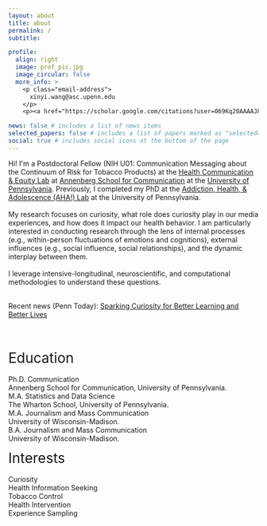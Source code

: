 ```yaml
---
layout: about
title: about
permalink: /
subtitle: 

profile:
  align: right
  image: prof_pic.jpg
  image_circular: false
  more_info: >
    <p class="email-address">
      xinyi.wang@asc.upenn.edu
    </p>
    <p><a href="https://scholar.google.com/citations?user=069Kq20AAAAJ&hl=en" target="_blank">Google Scholar</a></p>

news: false # includes a list of news items
selected_papers: false # includes a list of papers marked as "selected={true}"
social: true # includes social icons at the bottom of the page
---
```


Hi! I'm a Postdoctoral Fellow (NIH U01: Communication Messaging about the Continuum of Risk for Tobacco Products) at the [Health Communication & Equity Lab](https://www.asc.upenn.edu/research/centers/health-communication-and-equity-lab) at [Annenberg School for Communication](https://www.asc.upenn.edu/people/graduate-student/xinyi-wang/) at the [University of Pennsylvania](https://www.upenn.edu/). Previously, I completed my PhD at the [Addiction, Health, & Adolescence (AHA!) Lab](https://www.asc.upenn.edu/research/centers/addiction-health-and-adolescence-lab) at the University of Pennsylvania.<br><br>
My research focuses on curiosity, what role does curiosity play in our media experiences, and how does it impact our health behavior. I am particularly interested in conducting research through the lens of internal processes (e.g., within-person fluctuations of emotions and cognitions), external influences (e.g., social influence, social relationships), and the dynamic interplay between them.<br><br> 
I leverage intensive-longitudinal, neuroscientific, and computational methodologies to understand these questions.<br><br>

Recent news (Penn Today):
[Sparking Curiosity for Better Learning and Better Lives](https://penntoday.upenn.edu/news/penn-asc-sparking-curiosity-better-learning-and-better-lives)

<br>
<br>

<div class="content-wrapper">
  <div class="outfit-font">
    <p class="special-paragraph">
      <span class="bold" style="font-size: 2em;">Education</span><br><br>
      <span class="bold">Ph.D. Communication</span><br>
      Annenberg School for Communication, University of Pennsylvania.<br>
      <span class="bold">M.A. Statistics and Data Science</span><br>
      The Wharton School, University of Pennsylvania.<br>
      <span class="bold">M.A. Journalism and Mass Communication</span><br>
      University of Wisconsin-Madison.<br>
      <span class="bold">B.A. Journalism and Mass Communication</span><br>
      University of Wisconsin-Madison.<br>
    </p>
  </div>

  <div class="outfit-font">
    <p class="special-paragraph">
      <span class="bold" style="font-size: 2em;">Interests</span><br><br>
      Curiosity<br>
      Health Information Seeking<br>
      Tobacco Control<br>
      Health Intervention<br>
      Experience Sampling<br>
    </p>
  </div>
</div>
